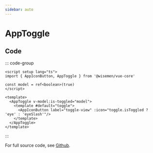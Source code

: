 ```yaml
---
sidebar: auto
---
```



# AppToggle

<!-- @include: ./app-toggle-meta.md -->

## Code

::: code-group
```vue [Usage]
<script setup lang="ts">
import { AppIconButton, AppToggle } from '@wisemen/vue-core'

const model = ref<boolean>(true)
</script>
  
<template>
  <AppToggle v-model:is-toggled="model">
    <template #default="toggle">
      <AppIconButton label="toggle-view" :icon="toggle.isToggled ? 'eye' : 'eyeSlash'"/>
    </template>
  </AppToggle>
</template>
```
:::

For full source code, see [Github](https://github.com/wisemen-digital/vue-core/blob/main/packages/components/src/components/toggle/AppToggle.vue).